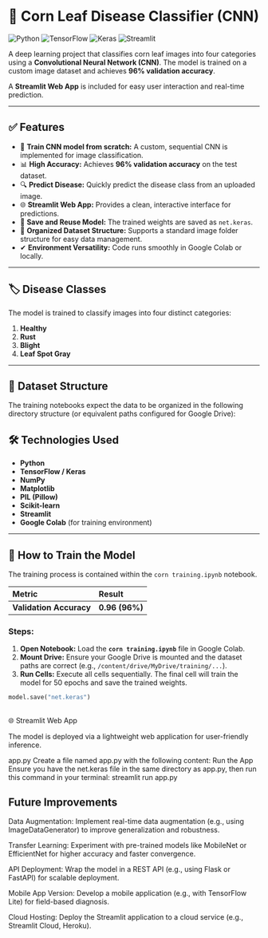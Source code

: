 # 🌽 Corn Leaf Disease Classifier (CNN)

![Python](https://img.shields.io/badge/Python-3.8%2B-blue.svg)
![TensorFlow](https://img.shields.io/badge/TensorFlow-2.x-orange.svg)
![Keras](https://img.shields.io/badge/Keras-2.x-red.svg)
![Streamlit](https://img.shields.io/badge/Streamlit-brightgreen.svg)

A deep learning project that classifies corn leaf images into four categories using a **Convolutional Neural Network (CNN)**. The model is trained on a custom image dataset and achieves **96% validation accuracy**.

A **Streamlit Web App** is included for easy user interaction and real-time prediction.

---

## ✅ Features

* 🧠 **Train CNN model from scratch:** A custom, sequential CNN is implemented for image classification.
* 📊 **High Accuracy:** Achieves **96% validation accuracy** on the test dataset.
* 🔍 **Predict Disease:** Quickly predict the disease class from an uploaded image.
* 🌐 **Streamlit Web App:** Provides a clean, interactive interface for predictions.
* 💾 **Save and Reuse Model:** The trained weights are saved as `net.keras`.
* 📂 **Organized Dataset Structure:** Supports a standard image folder structure for easy data management.
* ✔ **Environment Versatility:** Code runs smoothly in Google Colab or locally.

---

## 🏷 Disease Classes

The model is trained to classify images into four distinct categories:

1.  **Healthy**
2.  **Rust**
3.  **Blight**
4.  **Leaf Spot Gray**

---

## 📂 Dataset Structure

The training notebooks expect the data to be organized in the following directory structure (or equivalent paths configured for Google Drive):

## 🛠 Technologies Used

* **Python**
* **TensorFlow / Keras**
* **NumPy**
* **Matplotlib**
* **PIL (Pillow)**
* **Scikit-learn**
* **Streamlit**
* **Google Colab** (for training environment)

---

## 🚀 How to Train the Model

The training process is contained within the `corn training.ipynb` notebook.

| Metric | Result |
| :--- | :--- |
| **Validation Accuracy** | **0.96 (96%)** |

### Steps:

1.  **Open Notebook:** Load the **`corn training.ipynb`** file in Google Colab.
2.  **Mount Drive:** Ensure your Google Drive is mounted and the dataset paths are correct (e.g., `/content/drive/MyDrive/training/...`).
3.  **Run Cells:** Execute all cells sequentially. The final cell will train the model for 50 epochs and save the trained weights.

```python
model.save("net.keras")
```
## 
🌐 Streamlit Web App

The model is deployed via a lightweight web application for user-friendly inference.

app.py
Create a file named app.py with the following content:
Run the App
Ensure you have the net.keras file in the same directory as app.py, then run this command in your terminal:
streamlit run app.py

## Future Improvements

Data Augmentation: Implement real-time data augmentation (e.g., using ImageDataGenerator) to improve generalization and robustness.

Transfer Learning: Experiment with pre-trained models like MobileNet or EfficientNet for higher accuracy and faster convergence.

API Deployment: Wrap the model in a REST API (e.g., using Flask or FastAPI) for scalable deployment.

Mobile App Version: Develop a mobile application (e.g., with TensorFlow Lite) for field-based diagnosis.

Cloud Hosting: Deploy the Streamlit application to a cloud service (e.g., Streamlit Cloud, Heroku).
